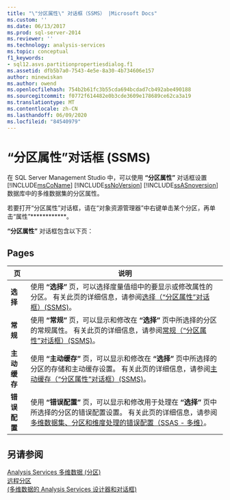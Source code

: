 ```yaml
---
title: "\"分区属性\" 对话框（SSMS） |Microsoft Docs"
ms.custom: ''
ms.date: 06/13/2017
ms.prod: sql-server-2014
ms.reviewer: ''
ms.technology: analysis-services
ms.topic: conceptual
f1_keywords:
- sql12.asvs.partitionpropertiesdialog.f1
ms.assetid: dfb5b7a0-7543-4e5e-8a30-4b734606e157
author: minewiskan
ms.author: owend
ms.openlocfilehash: 754b2b61fc3b55cda694bcdad7cb492abe490188
ms.sourcegitcommit: f0772f614482e0b3cde3609e178689ce62ca3a19
ms.translationtype: MT
ms.contentlocale: zh-CN
ms.lasthandoff: 06/09/2020
ms.locfileid: "84540979"
---
```

# <a name="partition-properties-dialog-box-ssms"></a>“分区属性”对话框 (SSMS)
  在 SQL Server Management Studio 中，可以使用 **“分区属性”** 对话框设置 [!INCLUDE[msCoName](../includes/msconame-md.md)] [!INCLUDE[ssNoVersion](../includes/ssnoversion-md.md)] [!INCLUDE[ssASnoversion](../includes/ssasnoversion-md.md)] 数据库中的多维数据集的分区属性。  
  
 若要打开“分区属性”对话框，请在“对象资源管理器”中右键单击某个分区，再单击“属性”************。  
  
 **“分区属性”** 对话框包含以下页：  
  
## <a name="pages"></a>Pages  
  
|页|说明|  
|----------|-----------------|  
|**选择**|使用 **“选择”** 页，可以选择度量值组中的要显示或修改属性的分区。 有关此页的详细信息，请参阅[选择（“分区属性”对话框）(SSMS)](selection-partition-properties-dialog-box-ssms.md)。|  
|**常规**|使用 **“常规”** 页，可以显示和修改在 **“选择”** 页中所选择的分区的常规属性。 有关此页的详细信息，请参阅[常规（“分区属性”对话框）(SSMS)](general-partition-properties-dialog-box-ssms.md)。|  
|**主动缓存**|使用 **“主动缓存”** 页，可以显示和修改在 **“选择”** 页中所选择的分区的存储和主动缓存设置。 有关此页的详细信息，请参阅[主动缓存（“分区属性”对话框）(SSMS)](proactive-caching-partition-properties-dialog-box-ssms.md)。|  
|**错误配置**|使用 **“错误配置”** 页，可以显示和修改用于处理在 **“选择”** 页中所选择的分区的错误配置设置。 有关此页的详细信息，请参阅[多维数据集、分区和维度处理的错误配置（SSAS - 多维）](multidimensional-models/error-configuration-for-cube-partition-and-dimension-processing.md)。|  
  
## <a name="see-also"></a>另请参阅  
 [Analysis Services 多维数据 &#40;分区&#41;](multidimensional-models-olap-logical-cube-objects/partitions-analysis-services-multidimensional-data.md)   
 [远程分区](multidimensional-models-olap-logical-cube-objects/partitions-remote-partitions.md)   
 [&#40;多维数据的 Analysis Services 设计器和对话框&#41;](analysis-services-designers-and-dialog-boxes-multidimensional-data.md)  
  
  
